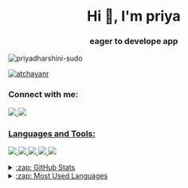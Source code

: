 

<h1 align="center">Hi 👋, I'm priya</h1>

<h3 align="center"> eager to develope app</h3>

<p align="left"> <img src="https://komarev.com/ghpvc/?username=priyadharshini-sudo&label=Profile%20views&color=0e75b6&style=flat" alt="priyadharshini-sudo" /> </p>


<p align="left"> <a href="https://github.com/ryo-ma/github-profile-trophy"><img src="https://github-profile-trophy.vercel.app/?username=priyadharshini-sudo" alt="atchayanr" /></a> </p>

<h3 align="left">Connect with me:</h3>

<p align="left">
<a href="https://www.linkedin.com/in/priyadharshinii/" target="blank"><img src="https://img.shields.io/badge/LinkedIn-0077B5?style=for-the-badge&logo=linkedin&logoColor=white"/>
<img src="https://img.shields.io/badge/Gmail-D14836?style=for-the-badge&logo=gmail&logoColor=white" />

</p>
<h3 align="left">Languages and Tools:</h3>
<p align="left">
  <img src="https://img.shields.io/badge/C-00599C?style=for-the-badge&logo=c&logoColor=white" /> 
  <img src="https://img.shields.io/badge/Flutter-02569B?style=for-the-badge&logo=flutter&logoColor=white" />
  <img src="https://img.shields.io/badge/HTML5-E34F26?style=for-the-badge&logo=html5&logoColor=white" />
  <img src="https://img.shields.io/badge/MySQL-00000F?style=for-the-badge&logo=mysql&logoColor=white" /> 
  <img src="https://img.shields.io/badge/Python-3776AB?style=for-the-badge&logo=python&logoColor=white" /> 
</p>
<details>
  <summary>:zap: GitHub Stats</summary>
<img align="left" alt="priyadharshini-sudo's GitHub Stats" src="https://github-readme-stats-priyadharshini-sudo.vercel.app/api?username=priyadharshini-sudo&show_icons=true&hide_border=true" />
 </details>
 
 <details>
  <summary>:zap: Most Used Languages</summary>

<img align="left" alt="Priya's GitHub Top Languages" src="https://github-readme-stats.vercel.app/api/top-langs/?username=priyadharshini-sudo" />

</details>
<br>
